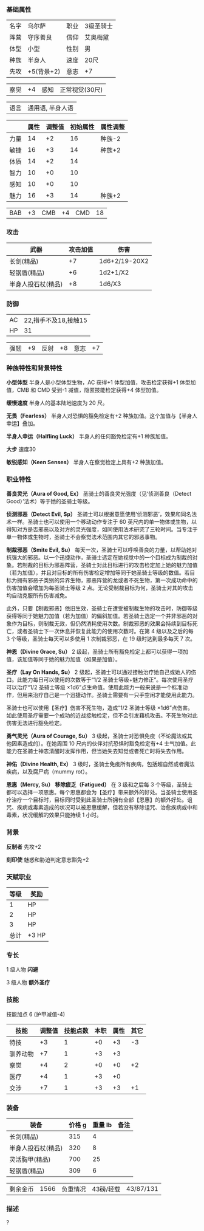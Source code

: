 ### 基础属性

<table>
  <tr>
      <td>名字</td>
      <td>乌尔萨</td>
      <td>职业</td>
      <td>3级圣骑士</td>
  </tr>
  <tr>
      <td>阵营</td>
      <td>守序善良</td>
      <td>信仰</td>
      <td>艾奥梅黛</td>
  </tr>
  <tr>
      <td>体型</td>
      <td>小型</td>
      <td>性别</td>
      <td>男</td>
  </tr>
  <tr>
      <td>种族</td>
      <td>半身人</td>
      <td>速度</td>
      <td>20尺</td>
  </tr>
  <tr>
      <td>先攻</td>
      <td>+5(背景+2)</td>
      <td>意志</td>
      <td>+7</td>
  </tr>
</table>
<table>
  <tr>
      <td>察觉</td>
      <td>+4</td>
      <td>感知</td>
      <td>正常视觉(30尺)</td>
  </tr>
</table>
<table>
    <tr>
        <td>语言</td>
        <td>通用语, 半身人语</td>
    </tr>
</table>

|      | 属性 | 调整值 | 初始属性 | 属性调整 |
| ---- | ---- | ------ | -------- | -------- |
| 力量 | 14   | +2     | 16       | 种族-2   |
| 敏捷 | 16   | +3     | 14       | 种族+2   |
| 体质 | 14   | +2     | 14       |
| 智力 | 10   | +0     | 10       |
| 感知 | 10   | +0     | 10       |
| 魅力 | 16   | +3     | 14       | 种族+2   |

<table>
    <tr>
        <td>BAB</td>
        <td>+3</td>
        <td>CMB</td>
        <td>+4</td>
        <td>CMD</td>
        <td>18</td>
    </tr>
</table>

### 攻击

| 武器               | 攻击加值 | 伤害          |
| ------------------ | -------- | ------------- |
| 长剑(精品)         | +7       | 1d6+2/19-20X2 |
| 轻钢盾(精品)       | +6       | 1d2+1/X2      |
| 半身人投石杖(精品) | +8       | 1d6/X3        |

### 防御

<table>
    <tr>
        <td>AC</td>
        <td>22,措手不及18,接触15</td>
    </tr>
	<tr>
        <td>HP</td>
        <td>31</td>
    </tr>
</table>
<table>
    <tr>
        <td>强韧</td>
        <td>+9</td>
        <td>反射</td>
        <td>+8</td>
        <td>意志</td>
        <td>+7</td>
    </tr>
</table>

### 种族特性和背景特性

**小型体型** 半身人是小型体型生物，AC 获得+1 体型加值，攻击检定获得+1 体型加值，CMB 和 CMD 受到-1 减值，隐匿技能检定获得+4 体型加值。

**缓慢速度** 半身人的基本陆地速度为 20 尺。

**无畏（Fearless）** 半身人对恐惧的豁免检定有+2 种族加值。这个加值与【半身人幸运】叠加。

**半身人幸运（Halfling Luck）** 半身人的任何豁免检定有+1 种族加值。

**大步** 速度30

**敏锐感知（Keen Senses）** 半身人在察觉检定上具有+2 种族加值。

### 职业特性

**善良灵光（Aura of Good, Ex）** 圣骑士的善良灵光强度（见‘侦测善良（Detect Good）’法术）等于她的圣骑士等级。

**侦测邪恶（Detect Evil, Sp）** 圣骑士可以根据意愿使用‘侦测邪恶’，效果和同名法术一样。圣骑士也可以使用一个移动动作专注于 60 英尺内的单一物体或生物，以得知对方是否邪恶以及对方的灵光强度，如同使用法术研究了三轮时间。当专注于单一物体或生物时，圣骑士不会察觉法术范围内其它的邪恶事物。

**制裁邪恶（Smite Evil, Su）** 每天一次，圣骑士可以呼唤善良的力量，以帮助她对抗强大的邪恶。以一个迅捷动作，圣骑士选定在她视觉中的一个目标成为制裁的对象。若制裁的目标为邪恶阵营，圣骑士对此目标进行的攻击检定加上她的魅力加值（若为加值），并且对目标的所有伤害检定增加等同于她圣骑士等级的数值。若目标为拥有邪恶子类别的异界生物，邪恶阵营的龙或者不死生物，第一次成功命中的伤害加值会增加为每圣骑士等级 2 点。无论受制裁目标为何，圣骑士对其的攻击均自动克服所有伤害减免。

此外，只要【制裁邪恶】依旧生效，圣骑士在遭受被制裁生物的攻击时，防御等级获得等同于她魅力加值（若为加值）的偏斜加值。若圣骑士选定一个并非邪恶的对象作为目标，则制裁无效，但仍然消耗使用次数。制裁邪恶的效果会持续到目标死亡，或者圣骑士下一次休息并恢复此能力的使用次数时。在第 4 级以及之后的每 3 个等级，圣骑士每天可以多使用 1 次制裁邪恶，在 19 级时达到最多每天 7 次。

**神恩（Divine Grace, Su）** 2 级起，圣骑士所有豁免检定上都可以获得一项加值，该加值等同于她的魅力加值（如果是加值）。

**圣疗（Lay On Hands, Su）** 2 级起，圣骑士可以通过接触治疗她自己或她人的伤口。此能力每日可以使用的次数等于“1/2 圣骑士等级+魅力修正”。每次使用圣疗可以治疗“1/2 圣骑士等级 ×1d6”点生命值。使用此能力一般来说是一个标准动作，但用来治疗自己是一个迅捷动作。圣骑士需要有一只手空闲才能使用此能力。

圣骑士也可以使用【圣疗】伤害不死生物，造成“1/2 圣骑士等级 ×1d6”点伤害。如此使用圣疗需要一个成功的近战接触检定，但不会引发藉机攻击。不死生物对此伤害无法进行豁免检定。

**勇气灵光（Aura of Courage, Su）** 3 级起，圣骑士对恐惧免疫（不论魔法或其他因素造成的）。在她周围 10 尺内的伙伴对抗恐惧时豁免检定有+4 士气加值。此能力在圣骑士神志清醒时发挥作用，但当她失去知觉或者死亡时将失去作用。

**神佑（Divine Health, Ex）** 3 级时，圣骑士免疫所有疾病，包括超自然或者魔法疾病，以及腐尸病（mummy rot）。

**恩惠（Mercy, Su）** **移除疲乏（Fatigued）** 在 3 级和之后每 3 个等级，圣骑士都可以选择一项恩惠。每个恩惠都会为【圣疗】带来额外的好处。当圣骑士使用圣疗治疗一个目标时，目标同时受到此圣骑士所拥有全部【恩惠】的额外好处。诅咒、疾病或毒素造成的状况可以被恩惠缓解，但若没有移除诅咒、治愈疾病或中和毒素，状况缓解的效果只能持续 1 小时。

### 背景

**反制者** 先攻+2

**刻印使** 魅惑和胁迫判定意志豁免+2

### 天赋职业

| 等级 | 奖励  |
| ---- | ----- |
| 1    | HP    |
| 2    | HP    |
| 3    | HP    |
| 总计 | +3 HP |

### 专长

1 级人物 **闪避**

3 级人物 **额外圣疗**

### 技能

技能加点 6 (护甲减值-4)

| 技能     | 调整值 | 技能点数 | 本职 | 属性 | 其它 |
| -------- | ------ | -------- | ---- | ---- | ---- |
| 特技     | +3     | 1        | +0   | +3   | -3   |
| 驯养动物 | +7     | 1        | +3   | +3   |
| 察觉     | +4     | 2        | +0   | +0   | +2   |
| 医疗     | +4     | 1        | +3   | +0   |
| 交涉     | +7     | 1        | +3   | +3   | +1   |

### 装备

| 装备               | 价格 g | 重量 lb | 备注 |
| ------------------ | ------ | ------- | ---- |
| 长剑(精品)         | 315    | 4       |
| 半身人投石杖(精品) | 320    | 8       |
| 灵活胸甲(精品)     | 700    | 25      |
| 轻钢盾(精品)       | 309    | 6       |

<table>
    <tr>
        <td>剩余金币</td>
        <td>1566</td>
        <td>负重情况</td>
        <td>43磅/轻载</td>
        <td>43/87/131</td>
    </tr>
</table>

### 描述

?
